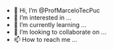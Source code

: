 - 👋 Hi, I’m @ProfMarceloTecPuc
- 👀 I’m interested in ...
- 🌱 I’m currently learning ...
- 💞️ I’m looking to collaborate on ...
- 📫 How to reach me ...

<!---
ProfMarceloTecPuc/ProfMarceloTecPuc is a ✨ special ✨ repository because its `README.md` (this file) appears on your GitHub profile.
You can click the Preview link to take a look at your changes.
--->
